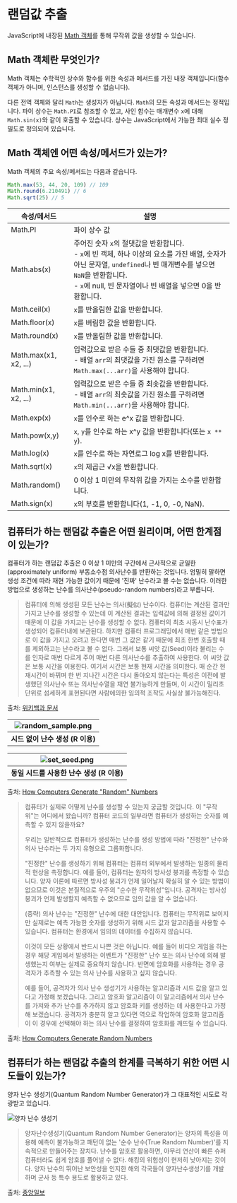 # 랜덤값 추출 

JavaScript에 내장된 [Math 객체](https://developer.mozilla.org/ko/docs/Web/JavaScript/Reference/Global_Objects/Math)를 통해 무작위 값을 생성할 수 있습니다. 

## Math 객체란 무엇인가?

Math 객체는 수학적인 상수와 함수를 위한 속성과 메서드를 가진 내장 객체입니다(함수 객체가 아니며, 인스턴스를 생성할 수 없습니다).

다른 전역 객체와 달리 `Math`는 생성자가 아닙니다. `Math`의 모든 속성과 메서드는 정적입니다. 파이 상수는 `Math.PI`로 참조할 수 있고, 사인 함수는 매개변수 `x`에 대해 `Math.sin(x)`와 같이 호출할 수 있습니다. 상수는 JavaScript에서 가능한 최대 실수 정밀도로 정의되어 있습니다.


## Math 객체엔 어떤 속성/메서드가 있는가?

Math 객체의 주요 속성/메서드는 다음과 같습니다.

```javascript
Math.max(53, 44, 20, 109) // 109
Math.round(6.210491) // 6
Math.sqrt(25) // 5
```

| 속성/메서드 | 설명 |
| --- | --- |
| Math.PI | 파이 상수 값 |
| Math.abs(x) | 주어진 숫자 `x`의 절댓값을 반환합니다.<br>- `x`에 빈 객체, 하나 이상의 요소를 가진 배열, 숫자가 아닌 문자열, `undefined`나 빈 매개변수를 넣으면 `NaN`을 반환합니다. <br>- `x`에 null, 빈 문자열이나 빈 배열을 넣으면 0을 반환합니다. |
| Math.ceil(x) | `x`를 반올림한 값을 반환합니다. |
| Math.floor(x) | `x`를 버림한 값을 반환합니다. |
| Math.round(x) | `x`를 반올림한 값을 반환합니다. |
| Math.max(x1, x2, ...) | 입력값으로 받은 수들 중 최댓값을 반환합니다.<br>- 배열 `arr`의 최댓값을 가진 원소를 구하려면 `Math.max(...arr)`을 사용해야 합니다. |
| Math.min(x1, x2, ...) | 입력값으로 받은 수들 중 최솟값을 반환합니다.<br>- 배열 `arr`의 최솟값을 가진 원소를 구하려면 `Math.min(...arr)`을 사용해야 합니다. |
| Math.exp(x) | `x`를 인수로 하는 e^x 값을 반환합니다. |
| Math.pow(x,y) | `x`, `y`를 인수로 하는 x^y 값을 반환합니다(또는 `x ** y`). |
| Math.log(x) | `x`를 인수로 하는 자연로그 log x를 반환합니다. |
| Math.sqrt(x) | `x`의 제곱근 √x을 반환합니다. |
| Math.random() | 0 이상 1 미만의 무작위 값을 가지는 소수를 반환합니다. |
| Math.sign(x) | `x`의 부호를 반환합니다(1, -1, 0, -0, NaN). |

## 컴퓨터가 하는 랜덤값 추출은 어떤 원리이며, 어떤 한계점이 있는가?

컴퓨터가 하는 랜덤값 추출은 0 이상 1 미만의 구간에서 근사적으로 균일한(approximately uniform) 부동소수점 의사난수를 반환하는 것입니다. 엄밀히 말하면 생성 조건에 따라 재현 가능한 값이기 때문에 '진짜' 난수라고 볼 수는 없습니다. 이러한 방법으로 생성하는 난수를 의사난수(pseudo-random numbers)라고 부릅니다.

> 컴퓨터에 의해 생성된 모든 난수는 의사(擬似) 난수이다. 컴퓨터는 계산된 결과만 가지고 난수를 생성할 수 있는데 이 계산된 결과는 입력값에 의해 결정된 값이기 때문에 이 값을 가지고는 난수를 생성할 수 없다. 컴퓨터의 최초 시동시 난수표가 생성되어 컴퓨터내에 보관된다. 하지만 컴퓨터 프로그래밍에서 매번 같은 방법으로 이 값을 가지고 오려고 한다면 매번 그 값은 같기 때문에 최초 한번 호출할 때를 제외하고는 난수라고 볼 수 없다. 그래서 보통 씨앗 값(Seed)이라 불리는 수를 인자로 매번 다르게 주어 매번 다른 의사난수를 추출하여 사용한다. 이 씨앗 값은 보통 시간을 이용한다. 여기서 시간은 보통 현재 시간을 의미한다. 매 순간 현재시간이 바뀌며 한 번 지나간 시간은 다시 돌아오지 않는다는 특성은 이전에 발생했던 의사난수 또는 의사난수열을 재연 불가능하게 만들며, 이 시간이 밀리초 단위로 섬세하게 표현된다면 사람에의한 임의적 조작도 사실상 불가능해진다.

출처: [위키백과 문서](https://ko.wikipedia.org/wiki/난수)

|![random_sample.png](https://www.lancaster.ac.uk/~blackb/images/random_sample.PNG)|
|:--:|
|<b>시드 없이 난수 생성 (R 이용)</b>|

|![set_seed.png](https://www.lancaster.ac.uk/~blackb/images/set_seed.PNG)|
|:--:|
|<b>동일 시드를 사용한 난수 생성 (R 이용)</b>|

출처: [How Computers Generate "Random" Numbers](https://www.lancaster.ac.uk/~blackb/RNG.html)

> 컴퓨터가 실제로 어떻게 난수를 생성할 수 있는지 궁금할 것입니다. 이 "무작위"는 어디에서 왔습니까? 컴퓨터 코드의 일부라면 컴퓨터가 생성하는 숫자를 예측할 수 있지 않을까요? 
> 
> 우리는 일반적으로 컴퓨터가 생성하는 난수를 생성 방법에 따라 "진정한" 난수와 의사 난수라는 두 가지 유형으로 그룹화합니다.
> 
> "진정한" 난수를 생성하기 위해 컴퓨터는 컴퓨터 외부에서 발생하는 일종의 물리적 현상을 측정합니다. 예를 들어, 컴퓨터는 원자의 방사성 붕괴를 측정할 수 있습니다. 양자 이론에 따르면 방사성 붕괴가 언제 일어날지 확실히 알 수 있는 방법이 없으므로 이것은 본질적으로 우주의 "순수한 무작위성"입니다. 공격자는 방사성 붕괴가 언제 발생할지 예측할 수 없으므로 임의 값을 알 수 없습니다.
>
> (중략)
> 의사 난수는 "진정한" 난수에 대한 대안입니다. 컴퓨터는 무작위로 보이지만 실제로는 예측 가능한 숫자를 생성하기 위해 시드 값과 알고리즘을 사용할 수 있습니다. 컴퓨터는 환경에서 임의의 데이터를 수집하지 않습니다.
>
> 이것이 모든 상황에서 반드시 나쁜 것은 아닙니다. 예를 들어 비디오 게임을 하는 경우 해당 게임에서 발생하는 이벤트가 "진정한" 난수 또는 의사 난수에 의해 발생했는지 여부는 실제로 중요하지 않습니다. 반면에 암호화를 사용하는 경우 공격자가 추측할 수 있는 의사 난수를 사용하고 싶지 않습니다.
>
> 예를 들어, 공격자가 의사 난수 생성기가 사용하는 알고리즘과 시드 값을 알고 있다고 가정해 보겠습니다. 그리고 암호화 알고리즘이 이 알고리즘에서 의사 난수를 가져와 추가 난수를 추가하지 않고 암호화 키를 생성하는 데 사용한다고 가정해 보겠습니다. 공격자가 충분히 알고 있다면 역으로 작업하여 암호화 알고리즘이 이 경우에 선택해야 하는 의사 난수를 결정하여 암호화를 깨뜨릴 수 있습니다.

출처: [How Computers Generate Random Numbers](https://www.howtogeek.com/183051/htg-explains-how-computers-generate-random-numbers/)


## 컴퓨터가 하는 랜덤값 추출의 한계를 극복하기 위한 어떤 시도들이 있는가?

양자 난수 생성기(Quantum Random Number Generator)가 그 대표적인 시도로 각광받고 있습니다.

![양자 난수 생성기](https://user-images.githubusercontent.com/52960121/126057547-298f8236-5e5c-4357-aa82-885c79fba95d.jpg)


> 양자난수생성기(Quantum Random Number Generator)는 양자의 특성을 이용해 예측이 불가능하고 패턴이 없는 '순수 난수(True Random Number)'를 지속적으로 만들어주는 장치다. 난수를 암호로 활용하면, 아무리 연산이 빠른 슈퍼컴퓨터라도 쉽게 암호를 풀어낼 수 없다. 해킹의 위험성이 현저히 낮아지는 것이다. 양자 난수의 뛰어난 보안성을 인지한 해외 각국들이 양자난수생성기를 개발하며 군사 등 특수 용도로 활용하고 있다. 

출처: [중앙일보](https://news.joins.com/article/21780693)